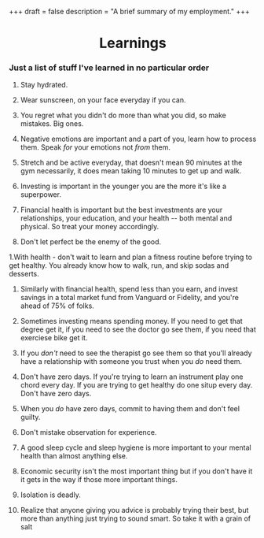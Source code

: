 +++
draft = false
description = "A brief summary of my employment."
+++

<center><h1>Learnings</h1></center>

<h3>Just a list of stuff I've learned in no particular order</h3>

1. Stay hydrated.

1. Wear sunscreen, on your face everyday if you can.

1. You regret what you didn't do more than what you did, so make mistakes. Big ones. 

1. Negative emotions are important and a part of you, learn how to process them. Speak *for* your emotions not *from* them. 

1. Stretch and be active everyday, that doesn't mean 90 minutes at the gym necessarily, it does mean taking 10 minutes to get up and walk. 

1. Investing is important in the younger you are the more it's like a superpower. 

1. Financial health is important but the best investments are your relationships, your education, and your health -- both mental and physical. So treat your money accordingly. 

1. Don't let perfect be the enemy of the good.

1.With health - don't wait to learn and plan a fitness routine before trying to get healthy. You already know how to walk, run, and skip sodas and desserts. 

1. Similarly with financial health, spend less than you earn, and invest savings in a total market fund from Vanguard or Fidelity, and you're ahead of 75% of folks. 

1. Sometimes investing means spending money. If you need to get that degree get it, if you need to see the doctor go see them, if you need that exerciese bike get it.

1. If you *don't* need to see the therapist go see them so that you'll already have a relationship with someone you trust when you *do* need them. 

1. Don't have zero days. If you're trying to learn an instrument play one chord every day. If you are trying to get healthy do one situp every day. Don't have zero days.

1. When you *do* have zero days, commit to having them and don't feel guilty. 

1. Don't mistake observation for experience.

1. A good sleep cycle and sleep hygiene is more important to your mental health than almost anything else. 

1. Economic security isn't the most important thing but if you don't have it it gets in the way if those more important things. 

1. Isolation is deadly.

1. Realize that anyone giving you advice is probably trying their best, but more than anything just trying to sound smart. So take it with a grain of salt
